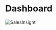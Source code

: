# Dashboard
![SalesInsight](https://github.com/rutu0303/SalesInsightPowerBI/assets/139644447/f31f8d46-6da4-4820-8787-89bf8a5af0f7)

